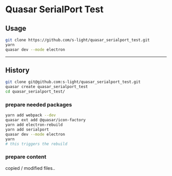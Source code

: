 # Quasar SerialPort Test



## Usage
```bash
git clone https://github.com/s-light/quasar_serialport_test.git
yarn
quasar dev --mode electron
```


---

## History
```bash
git clone git@github.com:s-light/quasar_serialport_test.git
quasar create quasar_serialport_test
cd quasar_serialport_test/
```

### prepare needed packages
```bash
yarn add webpack --dev
quasar ext add @quasar/icon-factory
yarn add electron-rebuild
yarn add serialport
quasar dev --mode electron
yarn
# this triggers the rebuild
```

### prepare content
copied / modified files..
